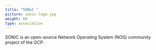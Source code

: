 ```yaml
---
title: "SONiC "
picture: sonic-logo.jpg
weight: 60
type: association
---
```


SONiC is an open-source Network Operating System (NOS) community project of the OCP.